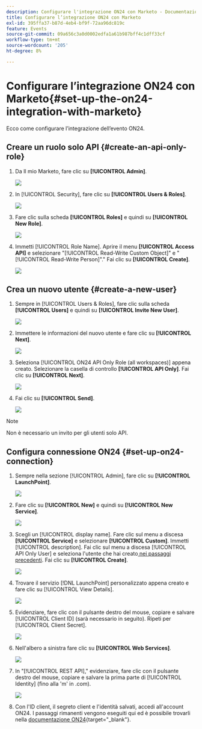 ```yaml
---
description: Configurare l'integrazione ON24 con Marketo - Documentazione Marketo - Documentazione del prodotto
title: Configurare l’integrazione ON24 con Marketo
exl-id: 395ffa37-b87d-4eb4-bf9f-72aa96dc819c
feature: Events
source-git-commit: 09a656c3a0d0002edfa1a61b987bff4c1dff33cf
workflow-type: tm+mt
source-wordcount: '205'
ht-degree: 8%

---
```


# Configurare l’integrazione ON24 con Marketo{#set-up-the-on24-integration-with-marketo}

Ecco come configurare l’integrazione dell’evento ON24.

## Creare un ruolo solo API {#create-an-api-only-role}

1. Da Il mio Marketo, fare clic su **[!UICONTROL Admin]**.

   ![](assets/set-up-the-on24-integration-with-marketo-1.png)

1. In [!UICONTROL Security], fare clic su **[!UICONTROL Users & Roles]**.

   ![](assets/set-up-the-on24-integration-with-marketo-2.png)

1. Fare clic sulla scheda **[!UICONTROL Roles]** e quindi su **[!UICONTROL New Role]**.

   ![](assets/set-up-the-on24-integration-with-marketo-3.png)

1. Immetti [!UICONTROL Role Name]. Aprire il menu **[!UICONTROL Access API]** e selezionare &quot;[!UICONTROL Read-Write Custom Object]&quot; e &quot;[!UICONTROL Read-Write Person]&quot;.&quot; Fai clic su **[!UICONTROL Create]**.

   ![](assets/set-up-the-on24-integration-with-marketo-4.png)

## Crea un nuovo utente {#create-a-new-user}

1. Sempre in [!UICONTROL Users & Roles], fare clic sulla scheda **[!UICONTROL Users]** e quindi su **[!UICONTROL Invite New User]**.

   ![](assets/set-up-the-on24-integration-with-marketo-5.png)

1. Immettere le informazioni del nuovo utente e fare clic su **[!UICONTROL Next]**.

   ![](assets/set-up-the-on24-integration-with-marketo-6.png)

1. Seleziona [!UICONTROL ON24 API Only Role (all workspaces)] appena creato. Selezionare la casella di controllo **[!UICONTROL API Only]**. Fai clic su **[!UICONTROL Next]**.

   ![](assets/set-up-the-on24-integration-with-marketo-7.png)

1. Fai clic su **[!UICONTROL Send]**.

   ![](assets/set-up-the-on24-integration-with-marketo-8.png)

>[!NOTE]
>
>Non è necessario un invito per gli utenti solo API.

## Configura connessione ON24 {#set-up-on24-connection}

1. Sempre nella sezione [!UICONTROL Admin], fare clic su **[!UICONTROL LaunchPoint]**.

   ![](assets/set-up-the-on24-integration-with-marketo-9.png)

1. Fare clic su **[!UICONTROL New]** e quindi su **[!UICONTROL New Service]**.

   ![](assets/set-up-the-on24-integration-with-marketo-10.png)

1. Scegli un [!UICONTROL display name]. Fare clic sul menu a discesa **[!UICONTROL Service]** e selezionare **[!UICONTROL Custom]**. Immetti [!UICONTROL description]. Fai clic sul menu a discesa [!UICONTROL API Only User] e seleziona l&#39;utente che hai creato [&#x200B; nei passaggi precedenti](#create-a-new-user). Fai clic su **[!UICONTROL Create]**.

   ![](assets/set-up-the-on24-integration-with-marketo-11.png)

1. Trovare il servizio [!DNL LaunchPoint] personalizzato appena creato e fare clic su [!UICONTROL View Details].

   ![](assets/set-up-the-on24-integration-with-marketo-12.png)

1. Evidenziare, fare clic con il pulsante destro del mouse, copiare e salvare [!UICONTROL Client ID] (sarà necessario in seguito). Ripeti per [!UICONTROL Client Secret].

   ![](assets/set-up-the-on24-integration-with-marketo-13.png)

1. Nell&#39;albero a sinistra fare clic su **[!UICONTROL Web Services]**.

   ![](assets/set-up-the-on24-integration-with-marketo-14.png)

1. In &quot;[!UICONTROL REST API],&quot; evidenziare, fare clic con il pulsante destro del mouse, copiare e salvare la prima parte di [!UICONTROL Identity] (fino alla &#39;m&#39; in .com).

   ![](assets/set-up-the-on24-integration-with-marketo-15.png)

1. Con l&#39;ID client, il segreto client e l&#39;identità salvati, accedi all&#39;account ON24. I passaggi rimanenti vengono eseguiti qui ed è possibile trovarli nella [documentazione ON24](https://support.on24.com/hc/en-us/articles/21420762650523-Data-Integration-Setup-Instructions-When-Using-Marketo-Registration-Option-1){target="_blank"}.
